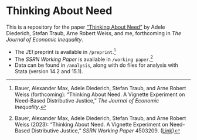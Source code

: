 # Thinking About Need

This is a repository for the paper [“Thinking About Need”](https://dx.doi.org/10.2139/ssrn.4503209) by Adele Diederich, Stefan Traub, Arne Robert Weiss, and me, forthcoming in _The Journal of Economic Inequality_.

- The _JEI_ preprint is available in `/preprint`.[^1]
- The _SSRN Working Paper_ is available in `/working paper`.[^2]
- Data can be found in `/analysis`, along with do files for analysis with Stata (version 14.2 and 15.1).

[^1]: Bauer, Alexander Max, Adele Diederich, Stefan Traub, and Arne Robert Weiss (forthcoming): “Thinking About Need. A Vignette Experiment on Need-Based Distributive Justice,” _The Journal of Economic Inequality_.
[^2]: Bauer, Alexander Max, Adele Diederich, Stefan Traub, and Arne Robert Weiss (2023): “Thinking About Need. A Vignette Experiment on Need-Based Distributive Justice,” _SSRN Working Paper_ 4503209. ([Link](https://dx.doi.org/10.2139/ssrn.4503209))
